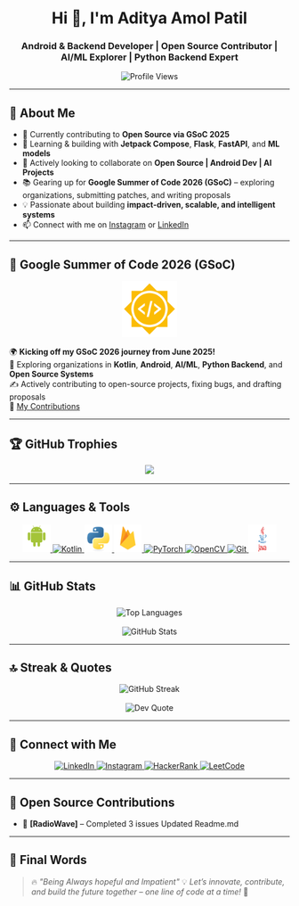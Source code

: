<h1 align="center">Hi 👋, I'm Aditya Amol Patil</h1>
<h3 align="center">Android & Backend Developer | Open Source Contributor | AI/ML Explorer | Python Backend Expert</h3>

<p align="center">
  <img src="https://komarev.com/ghpvc/?username=Aditya948351&label=Profile%20views&color=0e75b6&style=flat" alt="Profile Views" />
</p>

---

## 🚀 About Me
- 🔭 Currently contributing to **Open Source via GSoC 2025**
- 🌱 Learning & building with **Jetpack Compose**, **Flask**, **FastAPI**, and **ML models**
- 👯 Actively looking to collaborate on **Open Source | Android Dev | AI Projects**
- 📚 Gearing up for **Google Summer of Code 2026 (GSoC)** – exploring organizations, submitting patches, and writing proposals
- 💡 Passionate about building **impact-driven, scalable, and intelligent systems**
- 📫 Connect with me on [Instagram](https://www.instagram.com/aditya516227?igsh=MXQ4MjJ6NnR6Z241Ng==) or [LinkedIn](https://linkedin.com/in/aditya-patil-a7743a292)

---

## 🏁 Google Summer of Code 2026 (GSoC)

<p align="center">
  <img src="https://raw.githubusercontent.com/Aditya948351/Hosting/refs/heads/main/GSoC-icon.svg.png" alt="GSoC Logo" width="100" />
</p>

🌍 **Kicking off my GSoC 2026 journey from June 2025!**  
🧩 Exploring organizations in **Kotlin**, **Android**, **AI/ML**, **Python Backend**, and **Open Source Systems**  
✍️ Actively contributing to open-source projects, fixing bugs, and drafting proposals  
🔗 [My Contributions](https://github.com/Aditya948351?tab=repositories)

---

## 🏆 GitHub Trophies

<p align="center">
  <img src="https://github-profile-trophy.vercel.app/?username=Aditya948351&theme=radical&no-frame=false&no-bg=false&margin-w=4"/>
</p>

---

## ⚙️ Languages & Tools

<p align="center">
  <a href="https://developer.android.com" target="_blank">
    <img src="https://raw.githubusercontent.com/devicons/devicon/master/icons/android/android-original-wordmark.svg" alt="Android" width="50" height="50"/> 
  </a>
  <a href="https://kotlinlang.org" target="_blank">
    <img src="https://www.vectorlogo.zone/logos/kotlinlang/kotlinlang-icon.svg" alt="Kotlin" width="50" height="50"/> 
  </a>
  <a href="https://www.python.org" target="_blank">
    <img src="https://raw.githubusercontent.com/devicons/devicon/master/icons/python/python-original.svg" alt="Python" width="50" height="50"/> 
  </a>
  <a href="https://firebase.google.com/" target="_blank">
    <img src="https://github.com/Aditya948351/Hosting/blob/main/Icons/firebase.png?raw=true" alt="Firebase" width="50" height="50"/> 
  </a>
  <a href="https://pytorch.org/" target="_blank">
    <img src="https://www.vectorlogo.zone/logos/pytorch/pytorch-icon.svg" alt="PyTorch" width="50" height="50"/> 
  </a>
  
  <a href="https://opencv.org/" target="_blank">
    <img src="https://www.vectorlogo.zone/logos/opencv/opencv-icon.svg" alt="OpenCV" width="50" height="50"/> 
  </a>
  <a href="https://git-scm.com/" target="_blank">
    <img src="https://www.vectorlogo.zone/logos/git-scm/git-scm-icon.svg" alt="Git" width="50" height="50"/> 
  </a>
  <a href="https://git-scm.com/" target="_blank">
    <img src="https://raw.githubusercontent.com/Aditya948351/Hosting/refs/heads/main/Icons/isl/Java.png?raw=true" alt="Git" width="50" height="50"/> 
  </a>
</p>

---

## 📊 GitHub Stats

<div align="center">
  <img src="https://github-readme-stats-sigma-five.vercel.app/api/top-langs/?username=Aditya948351&layout=compact&theme=dark" alt="Top Languages" />
  <br><br>
  <img src="https://github-readme-stats-sigma-five.vercel.app/api?username=Aditya948351&show_icons=true&theme=dark" alt="GitHub Stats" />
</div>

---

## 🔝 Streak & Quotes

<div align="center">
  <img src="https://github-readme-streak-stats.herokuapp.com/?user=Aditya948351&theme=dracula" alt="GitHub Streak" />
  <br><br>
  <img src="https://quotes-github-readme.vercel.app/api?type=vertical&theme=merko" alt="Dev Quote" />
</div>

---

## 🔗 Connect with Me

<p align="center">
  <a href="https://linkedin.com/in/aditya-patil-a7743a292" target="_blank">
    <img src="https://raw.githubusercontent.com/rahuldkjain/github-profile-readme-generator/master/src/images/icons/Social/linked-in-alt.svg" alt="LinkedIn" height="40" width="40"/>
  </a>
  <a href="https://instagram.com/aditya516227" target="_blank">
    <img src="https://raw.githubusercontent.com/rahuldkjain/github-profile-readme-generator/master/src/images/icons/Social/instagram.svg" alt="Instagram" height="40" width="40"/>
  </a>
  <a href="https://www.hackerrank.com/ap8548328" target="_blank">
    <img src="https://raw.githubusercontent.com/rahuldkjain/github-profile-readme-generator/master/src/images/icons/Social/hackerrank.svg" alt="HackerRank" height="40" width="40"/>
  </a>
  <a href="https://www.leetcode.com/adityapatil8793" target="_blank">
    <img src="https://raw.githubusercontent.com/rahuldkjain/github-profile-readme-generator/master/src/images/icons/Social/leet-code.svg" alt="LeetCode" height="40" width="40"/>
  </a>
</p>

---

## 💼 Open Source Contributions

- 🔧 **[RadioWave]** – Completed 3 issues Updated Readme.md 

---

## 🧠 Final Words

> 🔥 *"Being Always hopeful and Impatient"* 
> 💡 *Let’s innovate, contribute, and build the future together – one line of code at a time!* 🚀
